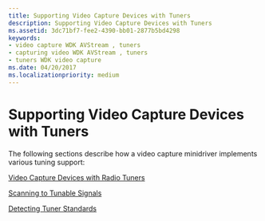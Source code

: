 ```yaml
---
title: Supporting Video Capture Devices with Tuners
description: Supporting Video Capture Devices with Tuners
ms.assetid: 3dc71bf7-fee2-4390-bb01-2877b5bd4298
keywords:
- video capture WDK AVStream , tuners
- capturing video WDK AVStream , tuners
- tuners WDK video capture
ms.date: 04/20/2017
ms.localizationpriority: medium
---
```


# Supporting Video Capture Devices with Tuners


The following sections describe how a video capture minidriver implements various tuning support:

[Video Capture Devices with Radio Tuners](video-capture-devices-with-radio-tuners.md)

[Scanning to Tunable Signals](scanning-to-tunable-signals.md)

[Detecting Tuner Standards](detecting-tuner-standards.md)

 

 




